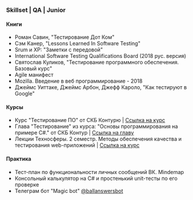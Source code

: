 <h3>Skillset | QA | Junior</h3>

<h4>Книги</h4>

* Роман Савин, "Тестирование Дот Ком"
* Сэм Канер, "Lessons Learned In Software Testing"
* Srum и XP: "Заметки с передовой"
* International Software Testing Qualifications Board (2018 рус. версия)
* Святослав Куликов, "Тестирование программного обеспечения. Базовый курс"
* Agile манифест
* Mozilla. Введение в веб программирование - 2018
* Джеймс Уиттаке, Джеймс Арбон, Джефф Кароло, "Как тестируют в Google"

<h4>Курсы</h4>

* Курс "Тестирование ПО" от СКБ Контурю | [Ссылка на курс](https://ulearn.me/Course/Testing/Vvedenie_5656d8a3-1269-4834-bdfe-8fbc1f1c8f30)
* Глава "Тестирование" из курса: "Основы программирования на примере C#." от СКБ Контур | [Ссылка на главу](https://ulearn.me/course/basicprogramming/Testirovanie_fc83621d-5787-42fa-81b9-4ba30575c963)
* Лекции Техносферы. 2 семестр. Методы обеспечения качества и тестирования web-приложений | [Ссылка на курс](https://habr.com/ru/company/mailru/blog/260105/)

<h4>Практика</h4>

* Тест-план по функциональности личных сообщений ВК. Mindemap
* Консольный калькулятор на C# и простенький unit-тесты по его проверке
* Телеграм бот "Magic bot" [@ballanswersbot](https://t.me/ballanswersbot)


